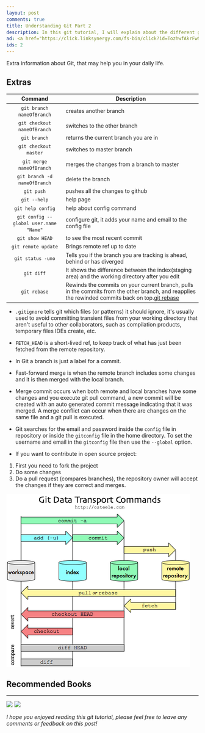 ```yaml
---
layout: post
comments: true
title: Understanding Git Part 2
description: In this git tutorial, I will explain about the different git commands. Also for people that use git gui don't forget to check understanding git part 1.
ad: <a href="https://click.linksynergy.com/fs-bin/click?id=TozhwfAkrFw&offerid=467035.498&subid=0&type=4"><IMG border="0"   alt="Coursera" src="https://ad.linksynergy.com/fs-bin/show?id=TozhwfAkrFw&bids=467035.498&subid=0&type=4&gridnum=16"></a>
ids: 2
---
```


<p class="message"> 
Extra information about Git, that may help you in your daily life.
</p>

## Extras

| Command       | Description         | 
| :-------------: |-------------| 
| `git branch nameOfBranch`    | creates another branch | 
| `git checkout nameOfBranch`    | switches to the other branch     | 
| `git branch` | returns the current branch you are in   |
| `git checkout master` | switches to master branch |
| `git merge nameOfBranch`   | merges the changes from a branch to master | 
| `git branch -d nameOfBranch`    | delete the branch     | 
| `git push` | pushes all the changes to github   |
| `git --help` | help page |
| `git help config` | help about config command   |
| `git config --global user.name "Name"` | configure git, it adds your name and email to the config file|
| `git show HEAD` | to see the most recent commit |
| `git remote update` | Brings remote ref up to date |
| `git status -uno` | Tells you if the branch you are tracking is ahead, behind or has diverged |
| `git diff` | It shows the difference between the index(staging area) and the working directory after you edit |
| `git rebase` | Rewinds the commits on your current branch, pulls in the commits from the other branch, and reapplies the rewinded commits back on top.[git rebase](https://jeffkreeftmeijer.com/git-rebase/) |

* `.gitignore` tells git which files (or patterns) it should ignore, it's usually used to avoid committing transient files from your working directory that aren't useful to other collaborators, such as compilation products, temporary files IDEs create, etc.

* `FETCH_HEAD` is a short-lived ref, to keep track of what has just been fetched from the remote repository.

* In Git a branch is just a label for a commit.

* Fast-forward merge is when the remote branch includes some changes and it is then merged with the local branch.

* Merge commit occurs when both remote and local branches have some changes and you execute git pull command, a new commit will be created with an auto generated commit message indicating that it was merged. A merge conflict can occur when there are changes on the same file and a git pull is executed.

* Git searches for the email and password inside the `config` file in repository or inside the `gitconfig` file in the home directory. To set the username and email in the `gitconfig` file then use the `--global` option.

* If you want to contribute in open source project:
1. First you need to fork the project 
2. Do some changes
3. Do a pull request (compares branches), the repository owner will accept the changes if they are correct and merges.

![graph](/images/graph.png)

## Recommended Books
----
<a target="_blank"  href="https://www.amazon.com/gp/product/1449316387/ref=as_li_tl?ie=UTF8&camp=1789&creative=9325&creativeASIN=1449316387&linkCode=as2&tag=petercoding20-20&linkId=5d4eb43bdc65f7de3cb7e2ebd23cef35"><img border="0" src="//ws-na.amazon-adsystem.com/widgets/q?_encoding=UTF8&MarketPlace=US&ASIN=1449316387&ServiceVersion=20070822&ID=AsinImage&WS=1&Format=_SL250_&tag=petercoding20-20" ></a><img src="//ir-na.amazon-adsystem.com/e/ir?t=petercoding20-20&l=am2&o=1&a=1449316387" width="1" height="1" border="0" alt="" style="border:none !important; margin:0px !important;" />
<a target="_blank"  href="https://www.amazon.com/gp/product/1787120724/ref=as_li_tl?ie=UTF8&camp=1789&creative=9325&creativeASIN=1787120724&linkCode=as2&tag=petercoding20-20&linkId=e1665f184e040ea7f94abf630a2c3926"><img border="0" src="//ws-na.amazon-adsystem.com/widgets/q?_encoding=UTF8&MarketPlace=US&ASIN=1787120724&ServiceVersion=20070822&ID=AsinImage&WS=1&Format=_SL250_&tag=petercoding20-20" ></a><img src="//ir-na.amazon-adsystem.com/e/ir?t=petercoding20-20&l=am2&o=1&a=1787120724" width="1" height="1" border="0" alt="" style="border:none !important; margin:0px !important;" />

*I hope you enjoyed reading this git tutorial, please feel free to leave any comments or feedback on this post!*